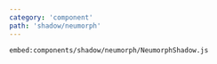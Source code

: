 ```yaml
---
category: 'component'
path: 'shadow/neumorph'
---
```


`embed:components/shadow/neumorph/NeumorphShadow.js`
